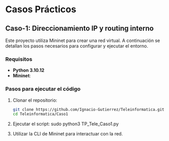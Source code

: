 # Casos Prácticos

## Caso-1: Direccionamiento IP y routing interno

Este proyecto utiliza Mininet para crear una red virtual. A continuación se detallan los pasos necesarios para configurar y ejecutar el entorno.

### Requisitos

- **Python 3.10.12**
- **Mininet**:

### Pasos para ejecutar el código

1. Clonar el repositorio:

   ```bash
   git clone https://github.com/Ignacio-Gutierrez/Teleinformatica.git
   cd Teleinformatica/Caso1

2. Ejecutar el script:
   sudo python3 TP_Tele_Caso1.py

3. Utilizar la CLI de Mininet para interactuar con la red.
